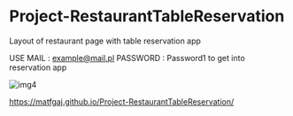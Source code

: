 # Project-RestaurantTableReservation
Layout of restaurant page with table reservation app

USE MAIL : example@mail.pl  PASSWORD : Password1 to get into reservation app

![img4](https://user-images.githubusercontent.com/62957698/85074830-7d755c00-b1bd-11ea-8f9b-ef73e993f4c8.png)


https://matfgaj.github.io/Project-RestaurantTableReservation/
